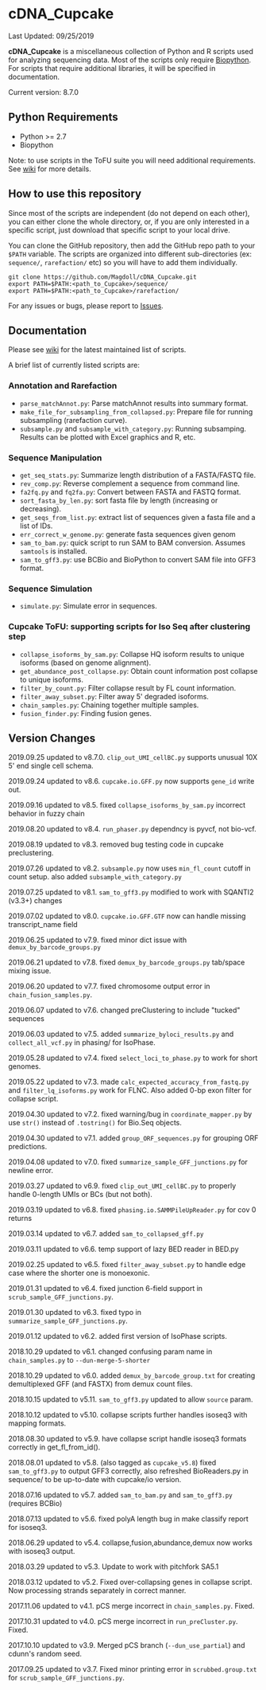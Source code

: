 # cDNA_Cupcake

Last Updated: 09/25/2019

**cDNA_Cupcake** is a miscellaneous collection of Python and R scripts used for analyzing sequencing data. Most of the scripts only require [Biopython](http://biopython.org/wiki/Download). For scripts that require additional libraries, it will be specified in documentation.

Current version: 8.7.0

## Python Requirements
* Python >= 2.7
* Biopython 

Note: to use scripts in the ToFU suite you will need additional requirements. See [wiki](https://github.com/Magdoll/cDNA_Cupcake/wiki/Cupcake-ToFU%3A-supporting-scripts-for-Iso-Seq-after-clustering-step) for more details.

## How to use this repository

Since most of the scripts are independent (do not depend on each other), you can either clone the whole directory, or, if you are only interested in a specific script, just download that specific script to your local drive.

You can clone the GitHub repository, then add the GitHub repo path to your `$PATH` variable. The scripts are organized into different sub-directories (ex: `sequence/`, `rarefaction/` etc) so you will have to add them individually.

```
git clone https://github.com/Magdoll/cDNA_Cupcake.git
export PATH=$PATH:<path_to_Cupcake>/sequence/
export PATH=$PATH:<path_to_Cupcake>/rarefaction/
```


For any issues or bugs, please report to [Issues](https://github.com/Magdoll/cDNA_Cupcake/issues).

## Documentation

Please see [wiki](https://github.com/Magdoll/cDNA_Cupcake/wiki) for the latest maintained list of scripts.

A brief list of currently listed scripts are:

### Annotation and Rarefaction
* `parse_matchAnnot.py`: Parse matchAnnot results into summary format.
* `make_file_for_subsampling_from_collapsed.py`: Prepare file for running subsampling (rarefaction curve).
* `subsample.py` and `subsample_with_category.py`: Running subsamping. Results can be plotted with Excel graphics and R, etc.

### Sequence Manipulation
* `get_seq_stats.py`: Summarize length distribution of a FASTA/FASTQ file.
* `rev_comp.py`: Reverse complement a sequence from command line.
* `fa2fq.py` and `fq2fa.py`: Convert between FASTA and FASTQ format.
* `sort_fasta_by_len.py`: sort fasta file by length (increasing or decreasing).
* `get_seqs_from_list.py`: extract list of sequences given a fasta file and a list of IDs.
* `err_correct_w_genome.py`: generate fasta sequences given genom
* `sam_to_bam.py`: quick script to run SAM to BAM conversion. Assumes `samtools` is installed.
* `sam_to_gff3.py`: use BCBio and BioPython to convert SAM file into GFF3 format. 


### Sequence Simulation
* `simulate.py`: Simulate error in sequences.

### Cupcake ToFU: supporting scripts for Iso Seq after clustering step
* `collapse_isoforms_by_sam.py`: Collapse HQ isoform results to unique isoforms (based on genome alignment).
* `get_abundance_post_collapse.py`: Obtain count information post collapse to unique isoforms.
* `filter_by_count.py`: Filter collapse result by FL count information.
* `filter_away_subset.py`: Filter away 5' degraded isoforms.
* `chain_samples.py`: Chaining together multiple samples.
* `fusion_finder.py`: Finding fusion genes.


## Version Changes

2019.09.25 updated to v8.7.0. `clip_out_UMI_cellBC.py` supports unusual 10X 5' end single cell schema.

2019.09.24 updated to v8.6. `cupcake.io.GFF.py` now supports `gene_id` write out.

2019.09.16 updated to v8.5. fixed `collapse_isoforms_by_sam.py` incorrect behavior in fuzzy chain

2019.08.20 updated to v8.4. `run_phaser.py` dependncy is pyvcf, not bio-vcf.

2019.08.19 updated to v8.3. removed bug testing code in cupcake preclustering.

2019.07.26 updated to v8.2. `subsample.py` now uses `min_fl_count` cutoff in count setup. also added `subsample_with_category.py`

2019.07.25 updated to v8.1. `sam_to_gff3.py` modified to work with SQANTI2 (v3.3+) changes

2019.07.02 updated to v8.0. `cupcake.io.GFF.GTF` now can handle missing transcript_name field

2019.06.25 updated to v7.9. fixed minor dict issue with `demux_by_barcode_groups.py`

2019.06.21 updated to v7.8. fixed `demux_by_barcode_groups.py` tab/space mixing issue.

2019.06.20 updated to v7.7. fixed chromosome output error in `chain_fusion_samples.py`.

2019.06.07 updated to v7.6. changed preClustering to include "tucked" sequences

2019.06.03 updated to v7.5. added `summarize_byloci_results.py` and `collect_all_vcf.py` in phasing/ for IsoPhase.

2019.05.28 updated to v7.4. fixed `select_loci_to_phase.py` to work for short genomes.

2019.05.22 updated to v7.3. made `calc_expected_accuracy_from_fastq.py` and `filter_lq_isoforms.py` work for FLNC. Also added 0-bp exon filter for collapse script.

2019.04.30 updated to v7.2. fixed warning/bug in `coordinate_mapper.py` by use `str()` instead of `.tostring()` for Bio.Seq objects.

2019.04.30 updated to v7.1. added `group_ORF_sequences.py` for grouping ORF predictions.

2019.04.08 updated to v7.0. fixed `summarize_sample_GFF_junctions.py` for newline error.

2019.03.27 updated to v6.9. fixed `clip_out_UMI_cellBC.py` to properly handle 0-length UMIs or BCs (but not both).

2019.03.19 updated to v6.8. fixed `phasing.io.SAMMPileUpReader.py` for cov 0 returns

2019.03.14 updated to v6.7. added `sam_to_collapsed_gff.py`

2019.03.11 updated to v6.6. temp support of lazy  BED reader in BED.py

2019.02.25 updated to v6.5. fixed `filter_away_subset.py` to handle edge case where the shorter one is monoexonic.

2019.01.31 updated to v6.4. fixed junction 6-field support in `scrub_sample_GFF_junctions.py`. 

2019.01.30 updated to v6.3. fixed typo in `summarize_sample_GFF_junctions.py`.

2019.01.12 updated to v6.2. added first version of IsoPhase scripts.

2018.10.29 updated to v6.1. changed confusing param name in `chain_samples.py` to `--dun-merge-5-shorter`

2018.10.29 updated to v6.0. added `demux_by_barcode_group.txt` for creating demultiplexed GFF (and FASTX) from demux count files.

2018.10.15 updated to v5.11. `sam_to_gff3.py` updated to allow `source` param.

2018.10.12 updated to v5.10. collapse scripts further handles isoseq3 with mapping formats.

2018.08.30 updated to v5.9. have collapse script handle isoseq3 formats correctly in get_fl_from_id().

2018.08.01 updated to v5.8. (also tagged as `cupcake_v5.8`) fixed `sam_to_gff3.py` to output GFF3 correctly, also refreshed BioReaders.py in sequence/ to be up-to-date with cupcake/io version.

2018.07.16 updated to v5.7. added `sam_to_bam.py` and `sam_to_gff3.py` (requires BCBio)

2018.07.13 updated to v5.6. fixed polyA length bug in make classify report for isoseq3.

2018.06.29 updated to v5.4. collapse,fusion,abundance,demux now works with isoseq3 output. 

2018.03.29 updated to v5.3. Update to work with pitchfork SA5.1

2018.03.12 updated to v5.2. Fixed over-collapsing genes in collapse script. Now processing strands separately in correct manner.

2017.11.06 updated to v4.1. pCS merge incorrect in `chain_samples.py`. Fixed.

2017.10.31 updated to v4.0. pCS merge incorrect in `run_preCluster.py`. Fixed.

2017.10.10 updated to v3.9. Merged pCS branch (`--dun_use_partial`) and cdunn's random seed.

2017.09.25 updated to v3.7. Fixed minor printing error in `scrubbed.group.txt` for `scrub_sample_GFF_junctions.py`. 
